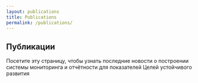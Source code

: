 ```yaml
---
layout: publications
title: Publications
permalink: /publications/
---
```


## Публикации
Посетите эту страницу, чтобы узнать последние новости о построении системы мониторинга и отчётности для показателей Целей устойчивого развития
